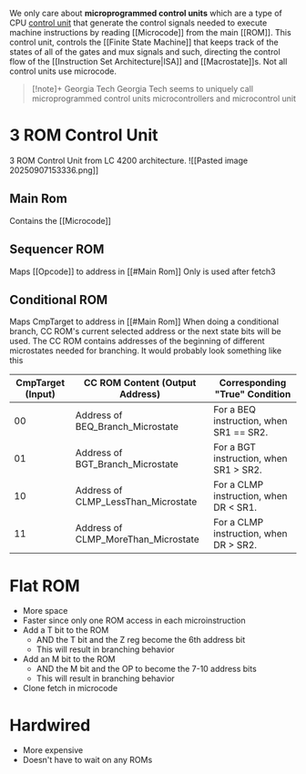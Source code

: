 We only care about **microprogrammed control units** which are a type of CPU [control unit](https://en.wikipedia.org/wiki/Control_unit) that generate the control signals needed to execute machine instructions by reading [[Microcode]] from the main [[ROM]]. This control unit, controls the [[Finite State Machine]] that keeps track of the states of all of the gates and mux signals and such, directing the control flow of the [[Instruction Set Architecture|ISA]] and [[Macrostate]]s. Not all control units use microcode.

> [!note]+ Georgia Tech
> Georgia Tech seems to uniquely call microprogrammed control units microcontrollers and microcontrol unit

# 3 ROM Control Unit
3 ROM Control Unit from LC 4200 architecture.
![[Pasted image 20250907153336.png]]
## Main Rom
Contains the [[Microcode]]
## Sequencer ROM
Maps [[Opcode]] to address in [[#Main Rom]]
Only is used after fetch3
## Conditional ROM
Maps CmpTarget to address in [[#Main Rom]]
When doing a conditional branch, CC ROM's current selected address or the next state bits will be used.
The CC ROM contains addresses of the beginning of different microstates needed for branching.
It would probably look something like this

| CmpTarget (Input) | CC ROM Content (Output Address)     | Corresponding "True" Condition          |
| ----------------- | ----------------------------------- | --------------------------------------- |
| 00                | Address of BEQ_Branch_Microstate    | For a BEQ instruction, when SR1 == SR2. |
| 01                | Address of BGT_Branch_Microstate    | For a BGT instruction, when SR1 > SR2.  |
| 10                | Address of CLMP_LessThan_Microstate | For a CLMP instruction, when DR < SR1.  |
| 11                | Address of CLMP_MoreThan_Microstate | For a CLMP instruction, when DR > SR2.  |

# Flat ROM
* More space
* Faster since only one ROM access in each microinstruction
* Add a T bit to the ROM
	* AND the T bit and the Z reg become the 6th address bit
	* This will result in branching behavior
* Add an M bit to the ROM 
	* AND the M bit and the OP to become the 7-10 address bits
	* This will result in branching behavior
* Clone fetch in microcode

# Hardwired
* More expensive
* Doesn't have to wait on any ROMs